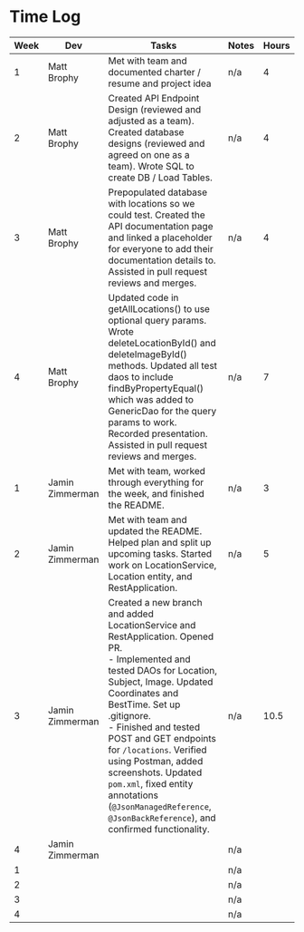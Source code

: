 # Time Log

| Week | Dev             | Tasks                                                                                                                                                                                                                                                                                                                                                                                                                                         | Notes | Hours |
|------|-----------------|-----------------------------------------------------------------------------------------------------------------------------------------------------------------------------------------------------------------------------------------------------------------------------------------------------------------------------------------------------------------------------------------------------------------------------------------------|-------|-------|
| 1    | Matt Brophy     | Met with team and documented charter / resume and project idea                                                                                                                                                                                                                                                                                                                                                                                | n/a   | 4     |
| 2    | Matt Brophy     | Created API Endpoint Design (reviewed and adjusted as a team). Created database designs (reviewed and agreed on one as a team). Wrote SQL to create DB / Load Tables.                                                                                                                                                                                                                                                                         | n/a   | 4     |
| 3    | Matt Brophy     | Prepopulated database with locations so we could test. Created the API documentation page and linked a placeholder for everyone to add their documentation details to. Assisted in pull request reviews and merges.                                                                                                                                                                                                                           | n/a   | 4     |
| 4    | Matt Brophy     | Updated code in getAllLocations() to use optional query params. Wrote deleteLocationById() and deleteImageById() methods. Updated all test daos to include findByPropertyEqual() which was added to GenericDao for the query params to work. Recorded presentation. Assisted in pull request reviews and merges.                                                                                                                              | n/a   | 7     |
| 1    | Jamin Zimmerman | Met with team, worked through everything for the week, and finished the README.                                                                                                                                                                                                                                                                                                                                                               | n/a   | 3     |
| 2    | Jamin Zimmerman | Met with team and updated the README. Helped plan and split up upcoming tasks. Started work on LocationService, Location entity, and RestApplication.                                                                                                                                                                                                                                                                                         | n/a   | 5     |
| 3    | Jamin Zimmerman | Created a new branch and added LocationService and RestApplication. Opened PR. <br> - Implemented and tested DAOs for Location, Subject, Image. Updated Coordinates and BestTime. Set up .gitignore. <br> - Finished and tested POST and GET endpoints for `/locations`. Verified using Postman, added screenshots. Updated `pom.xml`, fixed entity annotations (`@JsonManagedReference`, `@JsonBackReference`), and confirmed functionality. | n/a   | 10.5  |
| 4    | Jamin Zimmerman |                                                                                                                                                                                                                                                                                                                                                                                                                                               | n/a   |       |
| 1    |                 |                                                                                                                                                                                                                                                                                                                                                                                                                                               | n/a   |       |
| 2    |                 |                                                                                                                                                                                                                                                                                                                                                                                                                                               | n/a   |       |
| 3    |                 |                                                                                                                                                                                                                                                                                                                                                                                                                                               | n/a   |       |
| 4    |                 |                                                                                                                                                                                                                                                                                                                                                                                                                                               | n/a   |       |